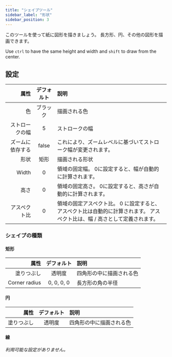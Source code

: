 ```yaml
---
title: "シェイプツール"
sidebar_label: "形状"
sidebar_position: 3
---
```



このツールを使って紙に図形を描きましょう。 長方形、円、その他の図形を描画できます。

Use `ctrl` to have the same height and width and `shift` to draw from the center.

## 設定

|       属性 | デフォルト | 説明                                                                |
| --------:|:-----:|:----------------------------------------------------------------- |
|        色 | ブラック  | 描画される色                                                            |
|  ストロークの幅 |   5   | ストロークの幅                                                           |
| ズームに依存する | false | これにより、ズームレベルに基づいてストローク幅が変更されます。                                   |
|       形状 |  矩形   | 描画される形状                                                           |
|    Width |   0   | 領域の固定幅。 0に設定すると、幅が自動的に計算されます。                                     |
|       高さ |   0   | 領域の固定高さ。 0に設定すると、高さが自動的に計算されます。                                   |
|   アスペクト比 |   0   | 領域の固定アスペクト比。 0 に設定すると、アスペクト比は自動的に計算されます。 アスペクト比は、幅 / 高さとして定義されます。 |

### シェイプの種類

#### 矩形

|            属性 |   デフォルト    | 説明           |
| -------------:|:----------:|:------------ |
|         塗りつぶし |    透明度     | 四角形の中に描画される色 |
| Corner radius | 0, 0, 0, 0 | 長方形の角の半径     |

#### 円

|    属性 | デフォルト | 説明           |
| -----:|:-----:|:------------ |
| 塗りつぶし |  透明度  | 四角形の中に描画される色 |

#### 線

*利用可能な設定がありません。*
